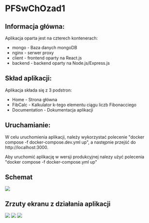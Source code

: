 # PFSwChOzad1
<h2>Informacja główna:</h2>
    <p>Aplikacja oparta jest na czterech kontenerach:</p>
    <ul>
        <li>mongo - Baza danych mongoDB</li>
        <li>nginx - serwer proxy</li>
        <li>client - frontend oparty na React.js</li>
        <li>backend - backend oparty na Node.js/Express.js</li>
    </ul>
    <h2>Skład aplikacji:</h2>
    <p>Aplikacja składa się z 3 podstron:</p>
    <ul>
        <li>Home - Strona główna</li>
        <li>FibCalc - Kalkulator k-tego elementu ciągu liczb Fibonacciego</li>
        <li>Documentation - Dokumentacja aplikacji</li>
    </ul>
    <h2>Uruchamianie:</h2>
    <p>W celu uruchomienia aplikacji, należy wykorzystać polecenie "docker compose -f docker-compose.dev.yml up", a następnie przejść do http://localhost:3000.</p>
    <p>Aby uruchomić aplikację w wersji produkcyjnej nalezy użyć polecenia "docker compose -f docker-compose.yml up"</p>
    <h2>Schemat</h2>
    <img src="https://i.postimg.cc/P5NYqYQs/documentation.png"></img>
    <h2>Zrzuty ekranu z działania aplikacji</h2>
    <img src="https://i.postimg.cc/tgkjmZ8J/ubuntu.png"></img>
    <img src="https://i.postimg.cc/zDgJqBgt/home.png"></img>
    <img src="https://i.postimg.cc/7LfFXs1s/fibcalc.png"></img>
    
    

